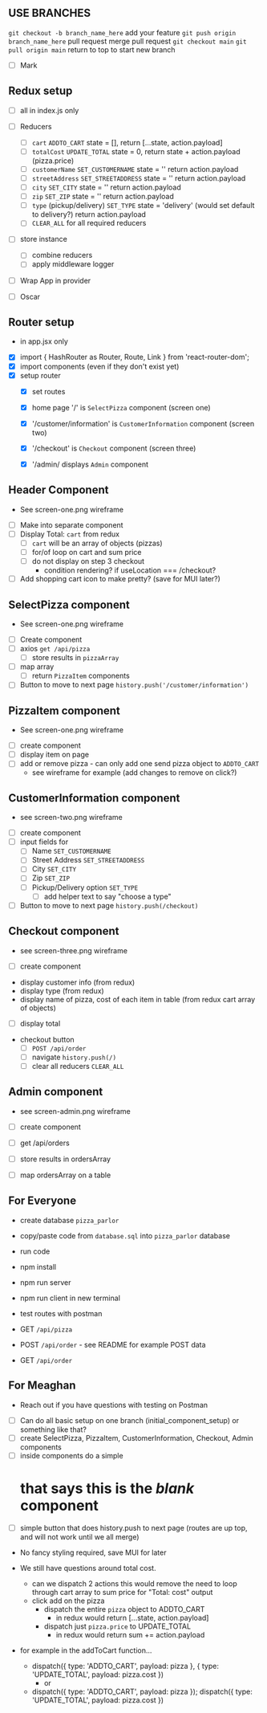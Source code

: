 ## USE BRANCHES

`git checkout -b branch_name_here`
add your feature
`git push origin branch_name_here`
pull request
merge pull request
`git checkout main`
`git pull origin main`
return to top to start new branch

- [ ] Mark
## Redux setup
- [ ] all in index.js only
- [ ] Reducers
    - [ ] `cart` `ADDTO_CART` state = [], return [...state, action.payload]
    - [ ] `totalCost` `UPDATE_TOTAL` state = 0, return state + action.payload (pizza.price) 
    - [ ] `customerName` `SET_CUSTOMERNAME` state = '' return action.payload
    - [ ] `streetAddress` `SET_STREETADDRESS` state = '' return action.payload
    - [ ] `city` `SET_CITY` state = '' return action.payload
    - [ ] `zip` `SET_ZIP` state = '' return action.payload
    - [ ] `type` (pickup/delivery) `SET_TYPE` state = 'delivery' (would set default to delivery?) return action.payload
    - [ ] `CLEAR_ALL` for all required reducers
- [ ] store instance
    - [ ] combine reducers
    - [ ] apply middleware logger
- [ ] Wrap App in provider

- [ ] Oscar
## Router setup
 - in app.jsx only
 - [x] import { HashRouter as Router, Route, Link } from 'react-router-dom';
 - [x] import components (even if they don't exist yet)
 - [x] setup router
    - [x] set routes
    - [x] home page '/' is `SelectPizza` component (screen one)
    - [x] '/customer/information' is `CustomerInformation` component (screen two)
    - [x] '/checkout' is `Checkout` component (screen three)
    - [x] '/admin/ displays `Admin` component


## Header Component
- See screen-one.png wireframe
- [ ] Make into separate component
- [ ] Display Total: `cart` from redux
    - [ ] `cart` will be an array of objects (pizzas)
    - [ ] for/of loop on cart and sum price
    - [ ] do not display on step 3 checkout
        - condition rendering? if useLocation === /checkout?
- [ ] Add shopping cart icon to make pretty? (save for MUI later?)

## SelectPizza component
- See screen-one.png wireframe
- [ ] Create component
- [ ] axios `get /api/pizza`
    - [ ] store results in `pizzaArray`
- [ ] map array 
    - [ ] return `PizzaItem` components
- [ ] Button to move to next page `history.push('/customer/information')`

 ## PizzaItem component
 - See screen-one.png wireframe
 - [ ] create component   
 - [ ] display item on page
 - [ ] add or remove pizza - can only add one send pizza object to `ADDTO_CART`
    - see wireframe for example (add changes to remove on click?)

## CustomerInformation component
- see screen-two.png wireframe
- [ ] create component
- [ ] input fields for 
    - [ ] Name `SET_CUSTOMERNAME`
    - [ ] Street Address `SET_STREETADDRESS`
    - [ ] City `SET_CITY`
    - [ ] Zip `SET_ZIP`
    - [ ] Pickup/Delivery option `SET_TYPE`
        - [ ] add helper text to say "choose a type"
- [ ] Button to move to next page `history.push(/checkout)` 

## Checkout component
- see screen-three.png wireframe
- [ ] create component
- display customer info (from redux)
- display type (from redux)
- display name of pizza, cost of each item in table (from redux cart array of objects)
- [ ] display total
- checkout button
    - [ ] `POST /api/order`
    - [ ] navigate `history.push(/)`
    - [ ] clear all reducers `CLEAR_ALL`

## Admin component
- see screen-admin.png wireframe
- [ ] create component
- [ ] get /api/orders
- [ ] store results in ordersArray
- [ ] map ordersArray on a table


## For Everyone
- create database `pizza_parlor`
- copy/paste code from `database.sql` into `pizza_parlor` database
- run code

- npm install
- npm run server
- npm run client in new terminal

- test routes with postman
- GET `/api/pizza`
- POST `/api/order` - see README for example POST data
- GET `/api/order`

## For Meaghan
- Reach out if you have questions with testing on Postman

- [ ] Can do all basic setup on one branch (initial_component_setup) or something like that?
- [ ] create SelectPizza, PizzaItem, CustomerInformation, Checkout, Admin components
- [ ] inside components do a simple <h1> that says this is the _blank_ component
- [ ] simple button that does history.push to next page (routes are up top, and will not work until we all merge)

- No fancy styling required, save MUI for later

- We still have questions around total cost. 
    - can we dispatch 2 actions this would remove the need to loop through cart array to sum price for "Total: cost" output
    - click add on the pizza
        - dispatch the entire `pizza` object to ADDTO_CART
            - in redux would return [...state, action.payload]
        - dispatch just `pizza.price` to UPDATE_TOTAL
            - in redux would return sum += action.payload
- for example in the addToCart function...
    - dispatch({ type: 'ADDTO_CART', payload: pizza }, { type: 'UPDATE_TOTAL', payload: pizza.cost })
        - or
    - dispatch({ type: 'ADDTO_CART', payload: pizza });
      dispatch({ type: 'UPDATE_TOTAL', payload: pizza.cost })

    